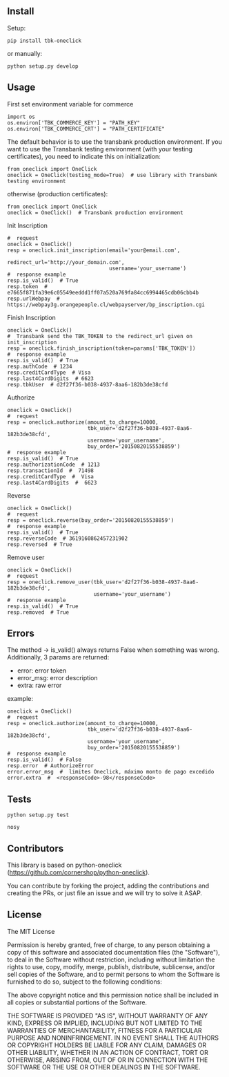 
## Install

Setup:

  ```
  pip install tbk-oneclick
  ```

  or manually:

  ```
  python setup.py develop
  ```

## Usage

First set environment variable for commerce

```
import os
os.environ['TBK_COMMERCE_KEY'] = "PATH_KEY"
os.environ['TBK_COMMERCE_CRT'] = "PATH_CERTIFICATE"
```

The default behavior is to use the transbank production environment. If you want to use the Transbank testing environment (with your testing certificates), you need to indicate this on initialization:

```
from oneclick import OneClick
oneclick = OneClick(testing_mode=True)  # use library with Transbank testing environment
```

otherwise (production certificates):

```
from oneclick import OneClick
oneclick = OneClick()  # Transbank production environment
```

Init Inscription

```
#  request
oneclick = OneClick()
resp = oneclick.init_inscription(email='your@email.com', 
                                 redirect_url='http://your_domain.com',
                                 username='your_username')
#  response example
resp.is_valid()  # True
resp.token  # e7665f871fa39e6c05549eeddd1ff07a520a769fa84cc6994465cdb06cbb4b
resp.urlWebpay  # https://webpay3g.orangepeople.cl/webpayserver/bp_inscription.cgi
```
Finish Inscription

```
oneclick = OneClick()
#  Transbank send the TBK_TOKEN to the redirect_url given on init_inscription
resp = oneclick.finish_inscription(token=params['TBK_TOKEN'])
#  response example
resp.is_valid()  # True
resp.authCode  # 1234
resp.creditCardType  # Visa
resp.last4CardDigits  # 6623
resp.tbkUser  # d2f27f36-b038-4937-8aa6-182b3de38cfd
```
Authorize

```
oneclick = OneClick()
#  request
resp = oneclick.authorize(amount_to_charge=10000, 
                          tbk_user='d2f27f36-b038-4937-8aa6-182b3de38cfd',
                          username='your_username', 
                          buy_order='20150820155538859')
#  response example
resp.is_valid()  # True
resp.authorizationCode  # 1213
resp.transactionId  #  71498
resp.creditCardType  #  Visa
resp.last4CardDigits  #  6623
```
Reverse

```
oneclick = OneClick()
#  request
resp = oneclick.reverse(buy_order='20150820155538859')
#  response example
resp.is_valid()  # True
resp.reverseCode  # 3619160862457231902
resp.reversed  # True
```
Remove user

```
oneclick = OneClick()
#  request
resp = oneclick.remove_user(tbk_user='d2f27f36-b038-4937-8aa6-182b3de38cfd', 
                            username='your_username')
#  response example
resp.is_valid()  # True
resp.removed  # True
```

## Errors

The method -> is_valid() always returns False when something was wrong. Additionally, 3 params are returned: 
* error: error token
* error_msg: error description
* extra: raw error

example:

```
oneclick = OneClick()
#  request
resp = oneclick.authorize(amount_to_charge=10000, 
                          tbk_user='d2f27f36-b038-4937-8aa6-182b3de38cfd',
                          username='your_username', 
                          buy_order='20150820155538859')
#  response example
resp.is_valid()  # False
resp.error  # AuthorizeError
error.error_msg  #  limites Oneclick, máximo monto de pago excedido
error.extra  #  <responseCode>-98</responseCode>
```

## Tests

  ```
  python setup.py test
  ```

  ```
  nosy
  ```  

## Contributors
This library is based on python-oneclick (https://github.com/cornershop/python-oneclick).

You can contribute by forking the project, adding the contributions and creating the PRs, or just file an issue and we will try to solve it ASAP.


## License

The MIT License

Permission is hereby granted, free of charge, to any person obtaining a copy
of this software and associated documentation files (the "Software"), to deal
in the Software without restriction, including without limitation the rights
to use, copy, modify, merge, publish, distribute, sublicense, and/or sell
copies of the Software, and to permit persons to whom the Software is
furnished to do so, subject to the following conditions:

The above copyright notice and this permission notice shall be included in
all copies or substantial portions of the Software.

THE SOFTWARE IS PROVIDED "AS IS", WITHOUT WARRANTY OF ANY KIND, EXPRESS OR
IMPLIED, INCLUDING BUT NOT LIMITED TO THE WARRANTIES OF MERCHANTABILITY,
FITNESS FOR A PARTICULAR PURPOSE AND NONINFRINGEMENT. IN NO EVENT SHALL THE
AUTHORS OR COPYRIGHT HOLDERS BE LIABLE FOR ANY CLAIM, DAMAGES OR OTHER
LIABILITY, WHETHER IN AN ACTION OF CONTRACT, TORT OR OTHERWISE, ARISING FROM,
OUT OF OR IN CONNECTION WITH THE SOFTWARE OR THE USE OR OTHER DEALINGS IN
THE SOFTWARE.